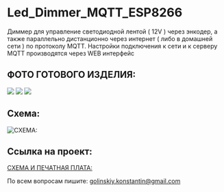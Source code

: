 # Led_Dimmer_MQTT_ESP8266

Диммер для управление светодиодной лентой ( 12V ) через энкодер, 
а также параллельно дистанционно через интернет 
( либо в домашней сети ) по протоколу MQTT.
Настройки подключения к сети и к серверу MQTT производятся через WEB интерфейс

## ФОТО ГОТОВОГО ИЗДЕЛИЯ:
![](https://github.com/GolinskiyKonstantin/Led_Dimmer_MQTT_ESP8266/blob/master/image/001.jpg)
![](https://github.com/GolinskiyKonstantin/Led_Dimmer_MQTT_ESP8266/blob/master/image/003.jpg)
![](https://github.com/GolinskiyKonstantin/Led_Dimmer_MQTT_ESP8266/blob/master/image/002.jpg)

## Схема:
![СХЕМА:](https://github.com/GolinskiyKonstantin/Led_Dimmer_MQTT_ESP8266/blob/master/Schematic_Led_Dimmer_MQTT_ESP8266-V2.0.png)

## Ссылка на проект:
[СХЕМА И ПЕЧАТНАЯ ПЛАТА:](https://easyeda.com/golinskiy.konstantin/esp_led_mqtt_v2-0/)

По всем вопросам пишите: golinskiy.konstantin@gmail.com


